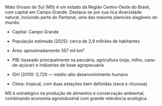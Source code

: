 
Mato Grosso do Sul (MS) é um estado da Região Centro-Oeste do Brasil, com capital em Campo Grande. Destaca-se por sua rica diversidade natural, incluindo parte do Pantanal, uma das maiores planícies alagáveis do mundo.

- Capital: Campo Grande

- População estimada (2025): cerca de 2,9 milhões de habitantes

- Área: aproximadamente 357 mil km²

- PIB: baseado principalmente na pecuária, agricultura (soja, milho, cana-de-açúcar) e indústrias de base agropecuária

 - IDH (2010): 0,729 — médio-alto desenvolvimento humano

- Clima: tropical, com duas estações bem definidas (seca e chuvosa)

MS é estratégico na produção de alimentos e conservação ambiental, combinando economia agroindustrial com grande relevância ecológica
